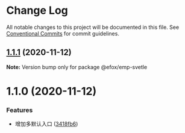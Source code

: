 # Change Log

All notable changes to this project will be documented in this file.
See [Conventional Commits](https://conventionalcommits.org) for commit guidelines.

## [1.1.1](https://github.com/efoxTeam/emp/compare/@efox/emp-svetle@1.1.0...@efox/emp-svetle@1.1.1) (2020-11-12)

**Note:** Version bump only for package @efox/emp-svetle





# 1.1.0 (2020-11-12)


### Features

* 增加多默认入口 ([3418fb6](https://github.com/efoxTeam/emp/commit/3418fb6507626f20906ccc5d0395ba03a3326285))
